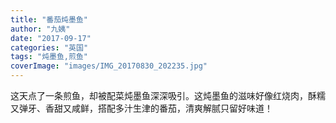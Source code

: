 ```yaml
---
title: "番茄炖墨鱼"
author: "九姨"
date: "2017-09-17"
categories: "英国"
tags: "炖墨鱼,煎鱼"
coverImage: "images/IMG_20170830_202235.jpg"
---
```


这天点了一条煎鱼，却被配菜炖墨鱼深深吸引。这炖墨鱼的滋味好像红烧肉，酥糯又弹牙、香甜又咸鲜，搭配多汁生津的番茄，清爽解腻只留好味道！
